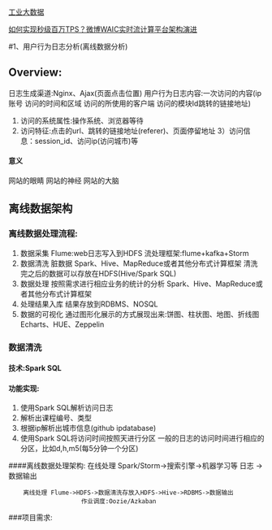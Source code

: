 
[工业大数据](https://mp.weixin.qq.com/s/U_dA2JwpPRBkXMJH_-QqNw)

[如何实现秒级百万TPS？微博WAIC实时流计算平台架构演进](https://mp.weixin.qq.com/s/kUxABbAuX0aNJ9DCo_VVHw)

#1、用户行为日志分析(离线数据分析)

## Overview:
日志生成渠道:Nginx、Ajax(页面点击位置)
用户行为日志内容:一次访问的内容(ip 账号 访问的时间和区域 访问的所使用的客户端 访问的模块Id跳转的链接地址)
1) 访问的系统属性:操作系统、浏览器等待
2) 访问特征:点击的url、跳转的链接地址(referer)、页面停留地址
3）访问信息：session_id、访问ip(访问城市)等

#### 意义
网站的眼睛
网站的神经
网站的大脑

## 离线数据架构

### 离线数据处理流程:
1) 数据采集 Flume:web日志写入到HDFS
	流处理框架:flume+kafka+Storm
2) 数据清洗
	脏数据
	Spark、Hive、MapReduce或者其他分布式计算框架
	清洗完之后的数据可以存放在HDFS(Hive/Spark SQL) 
3) 数据处理
	按照需求进行相应业务的统计的分析 
	Spark、Hive、MapReduce或者其他分布式计算框架
4) 处理结果入库
	结果存放到RDBMS、NOSQL
5) 数据的可视化
	通过图形化展示的方式展现出来:饼图、柱状图、地图、折线图
	Echarts、HUE、Zeppelin

### 数据清洗

#### 技术:Spark SQL	

#### 功能实现:
1. 使用Spark SQL解析访问日志
2. 解析出课程编号、类型
3. 根据ip解析出城市信息(github ipdatabase)
4. 使用Spark SQL将访问时间按照天进行分区
一般的日志的访问时间进行相应的分区，比如d,h,m5(每5分钟一个分区)

####离线数据处理架构:
		在线处理 Spark/Storm->搜索引擎->机器学习等
日志 			           ->数据输出         
			
		离线处理 Flume->HDFS->数据清洗存放入HDFS->Hive->RDBMS->数据输出	
						作业调度:Oozie/Azkaban
						
###项目需求:
